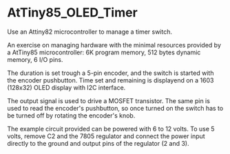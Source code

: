 # AtTiny85_OLED_Timer

Use an Attiny82 microcontroller to manage a timer switch. 

An exercise on managing hardware with the minimal resources provided by a AtTiny85 microcontroller: 6K program memory, 512 bytes dynamic memory, 6 I/O pins. 

The duration is set trough a 5-pin encoder, and the switch is started with the encoder pushbutton. Time set and remaining is displayend on a 1603 (128x32) OLED display with I2C interface. 

The output signal is used to drive a MOSFET transistor. The same pin is used to read the encoder's pushbutton, so once turned on the switch has to be turned off by rotating the encoder's knob. 

The example circuit provided can be powered with 6 to 12 volts. To use 5 volts, remove C2 and the 7805 regulator and connect the power input directly to  the ground and output pins of the regulator (2 and 3).

